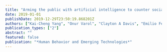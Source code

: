 ```yaml
---
title: "Arming the public with artificial intelligence to counter social bots"
date: 2019-01-01
publishDate: 2019-12-29T23:50:19.868201Z
authors: ["Kai-Cheng Yang", "Onur Varol", "Clayton A Davis", "Emilio Ferrara", "Alessandro Flammini", "Filippo Menczer"]
publication_types: ["2"]
abstract: ""
featured: false
publication: "*Human Behavior and Emerging Technologies*"
---
```


